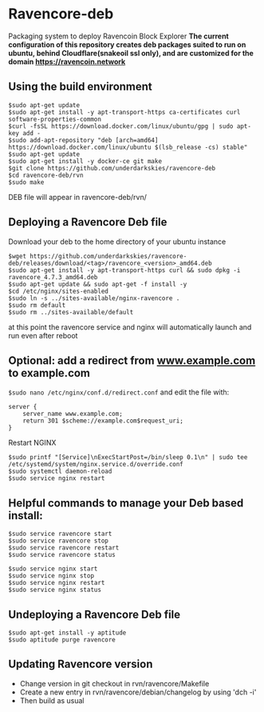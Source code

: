 Ravencore-deb
===========
Packaging system to deploy Ravencoin Block Explorer
**The current configuration of this repository creates deb packages suited to run on ubuntu, behind Cloudflare(snakeoil ssl only), and are customized for the domain https://ravencoin.network**

Using the build environment 
------------------
````
$sudo apt-get update
$sudo apt-get install -y apt-transport-https ca-certificates curl software-properties-common
$curl -fsSL https://download.docker.com/linux/ubuntu/gpg | sudo apt-key add -
$sudo add-apt-repository "deb [arch=amd64] https://download.docker.com/linux/ubuntu $(lsb_release -cs) stable"
$sudo apt-get update
$sudo apt-get install -y docker-ce git make
$git clone https://github.com/underdarkskies/ravencore-deb
$cd ravencore-deb/rvn
$sudo make
````
DEB file will appear in ravencore-deb/rvn/

Deploying a Ravencore Deb file
------------------------------------
Download your deb to the home directory of your ubuntu instance
````
$wget https://github.com/underdarkskies/ravencore-deb/releases/download/<tag>/ravencore_<version>_amd64.deb
$sudo apt-get install -y apt-transport-https curl && sudo dpkg -i ravencore_4.7.3_amd64.deb
$sudo apt-get update && sudo apt-get -f install -y
$cd /etc/nginx/sites-enabled
$sudo ln -s ../sites-available/nginx-ravencore .
$sudo rm default
$sudo rm ../sites-available/default
````
at this point the ravencore service and nginx will automatically launch and run even after reboot

Optional: add a redirect from www.example.com to example.com
----
````$sudo nano /etc/nginx/conf.d/redirect.conf````
and edit the file with:
````
server {
    server_name www.example.com;
    return 301 $scheme://example.com$request_uri;
}
````
Restart NGINX
````
$sudo printf "[Service]\nExecStartPost=/bin/sleep 0.1\n" | sudo tee /etc/systemd/system/nginx.service.d/override.conf
$sudo systemctl daemon-reload
$sudo service nginx restart
````

Helpful commands to manage your Deb based install:
----
````
$sudo service ravencore start
$sudo service ravencore stop
$sudo service ravencore restart
$sudo service ravencore status

$sudo service nginx start
$sudo service nginx stop
$sudo service nginx restart
$sudo service nginx status
````
Undeploying a Ravencore Deb file
----
````
$sudo apt-get install -y aptitude
$sudo aptitude purge ravencore
````
Updating Ravencore version
---------------------------------
* Change version in git checkout in rvn/ravencore/Makefile
* Create a new entry in rvn/ravencore/debian/changelog by using 'dch -i'
* Then build as usual
